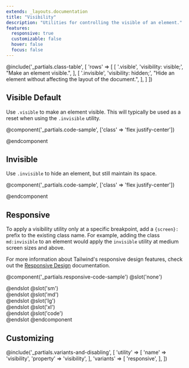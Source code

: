 ```yaml
---
extends: _layouts.documentation
title: "Visibility"
description: "Utilities for controlling the visible of an element."
features:
  responsive: true
  customizable: false
  hover: false
  focus: false
---
```


@include('_partials.class-table', [
  'rows' => [
    [
      '.visible',
      'visibility: visible;',
      "Make an element visible.",
    ],
    [
      '.invisible',
      'visibility: hidden;',
      "Hide an element without affecting the layout of the document.",
    ],
  ]
])

## Visible <span class="ml-2 font-semibold text-grey-dark text-sm uppercase tracking-wide">Default</span>

Use `.visible` to make an element visible. This will typically be used as a reset when using the `.invisible` utility.

@component('_partials.code-sample', ['class' => 'flex justify-center'])
<div class="visible bg-grey-light w-24 h-24 rounded-full"></div>
@endcomponent

## Invisible

Use `.invisible` to hide an element, but still maintain its space.

@component('_partials.code-sample', ['class' => 'flex justify-center'])
<div class="invisible bg-grey-light w-24 h-24 rounded-full"></div>
@endcomponent

## Responsive

To apply a visibility utility only at a specific breakpoint, add a `{screen}:` prefix to the existing class name. For example, adding the class `md:invisible` to an element would apply the `invisible` utility at medium screen sizes and above.

For more information about Tailwind's responsive design features, check out the [Responsive Design](/docs/responsive-design) documentation.

@component('_partials.responsive-code-sample')
@slot('none')
<div class="flex justify-center">
  <div class="visible bg-grey-light w-24 h-24 rounded-full"></div>
</div>
@endslot
@slot('sm')
<div class="flex justify-center">
  <div class="invisible bg-grey-light w-24 h-24 rounded-full"></div>
</div>
@endslot
@slot('md')
<div class="flex justify-center">
  <div class="visible bg-grey-light w-24 h-24 rounded-full"></div>
</div>
@endslot
@slot('lg')
<div class="flex justify-center">
  <div class="invisible bg-grey-light w-24 h-24 rounded-full"></div>
</div>
@endslot
@slot('xl')
<div class="flex justify-center">
  <div class="visible bg-grey-light w-24 h-24 rounded-full"></div>
</div>
@endslot
@slot('code')
<div class="none:visible sm:invisible md:visible lg:invisible xl:visible ..."></div>
@endslot
@endcomponent

## Customizing

@include('_partials.variants-and-disabling', [
    'utility' => [
        'name' => 'visibility',
        'property' => 'visibility',
    ],
    'variants' => [
        'responsive',
    ],
])
